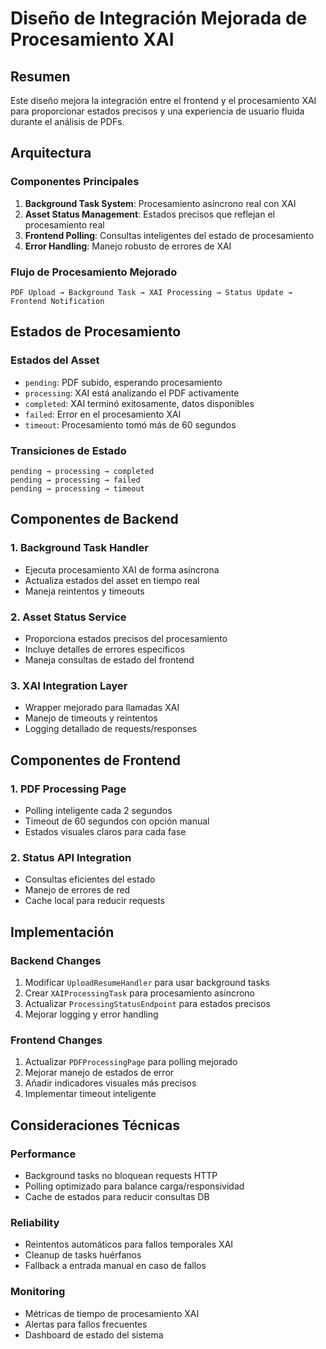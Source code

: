 # Diseño de Integración Mejorada de Procesamiento XAI

## Resumen

Este diseño mejora la integración entre el frontend y el procesamiento XAI para proporcionar estados precisos y una experiencia de usuario fluida durante el análisis de PDFs.

## Arquitectura

### Componentes Principales

1. **Background Task System**: Procesamiento asíncrono real con XAI
2. **Asset Status Management**: Estados precisos que reflejan el procesamiento real
3. **Frontend Polling**: Consultas inteligentes del estado de procesamiento
4. **Error Handling**: Manejo robusto de errores de XAI

### Flujo de Procesamiento Mejorado

```
PDF Upload → Background Task → XAI Processing → Status Update → Frontend Notification
```

## Estados de Procesamiento

### Estados del Asset
- `pending`: PDF subido, esperando procesamiento
- `processing`: XAI está analizando el PDF activamente  
- `completed`: XAI terminó exitosamente, datos disponibles
- `failed`: Error en el procesamiento XAI
- `timeout`: Procesamiento tomó más de 60 segundos

### Transiciones de Estado
```
pending → processing → completed
pending → processing → failed
pending → processing → timeout
```

## Componentes de Backend

### 1. Background Task Handler
- Ejecuta procesamiento XAI de forma asíncrona
- Actualiza estados del asset en tiempo real
- Maneja reintentos y timeouts

### 2. Asset Status Service  
- Proporciona estados precisos del procesamiento
- Incluye detalles de errores específicos
- Maneja consultas de estado del frontend

### 3. XAI Integration Layer
- Wrapper mejorado para llamadas XAI
- Manejo de timeouts y reintentos
- Logging detallado de requests/responses

## Componentes de Frontend

### 1. PDF Processing Page
- Polling inteligente cada 2 segundos
- Timeout de 60 segundos con opción manual
- Estados visuales claros para cada fase

### 2. Status API Integration
- Consultas eficientes del estado
- Manejo de errores de red
- Cache local para reducir requests

## Implementación

### Backend Changes
1. Modificar `UploadResumeHandler` para usar background tasks
2. Crear `XAIProcessingTask` para procesamiento asíncrono
3. Actualizar `ProcessingStatusEndpoint` para estados precisos
4. Mejorar logging y error handling

### Frontend Changes  
1. Actualizar `PDFProcessingPage` para polling mejorado
2. Mejorar manejo de estados de error
3. Añadir indicadores visuales más precisos
4. Implementar timeout inteligente

## Consideraciones Técnicas

### Performance
- Background tasks no bloquean requests HTTP
- Polling optimizado para balance carga/responsividad
- Cache de estados para reducir consultas DB

### Reliability
- Reintentos automáticos para fallos temporales XAI
- Cleanup de tasks huérfanos
- Fallback a entrada manual en caso de fallos

### Monitoring
- Métricas de tiempo de procesamiento XAI
- Alertas para fallos frecuentes
- Dashboard de estado del sistema